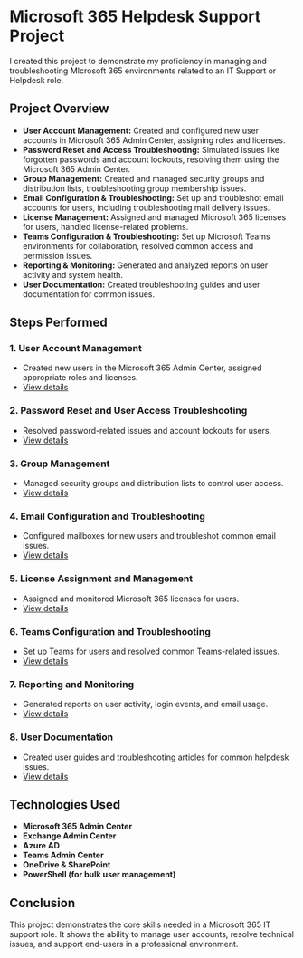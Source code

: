 # Microsoft 365 Helpdesk Support Project

I created this project to demonstrate my proficiency in managing and troubleshooting MIcrosoft 365 environments related to an IT Support or Helpdesk role.

## Project Overview

- **User Account Management:** Created and configured new user accounts in Microsoft 365 Admin Center, assigning roles and licenses.
- **Password Reset and Access Troubleshooting:** Simulated issues like forgotten passwords and account lockouts, resolving them using the Microsoft 365 Admin Center.
- **Group Management:** Created and managed security groups and distribution lists, troubleshooting group membership issues.
- **Email Configuration & Troubleshooting:** Set up and troubleshot email accounts for users, including troubleshooting mail delivery issues.
- **License Management:** Assigned and managed Microsoft 365 licenses for users, handled license-related problems.
- **Teams Configuration & Troubleshooting:** Set up Microsoft Teams environments for collaboration, resolved common access and permission issues.
- **Reporting & Monitoring:** Generated and analyzed reports on user activity and system health.
- **User Documentation:** Created troubleshooting guides and user documentation for common issues.


## Steps Performed

### 1. User Account Management
- Created new users in the Microsoft 365 Admin Center, assigned appropriate roles and licenses.
- [View details](1-user-account-management/task_1_create_user_accounts.md)

### 2. Password Reset and User Access Troubleshooting
- Resolved password-related issues and account lockouts for users.
- [View details](password-reset-troubleshooting/task_2_password_reset_steps.md)

### 3. Group Management
- Managed security groups and distribution lists to control user access.
- [View details](group-management/task_3_group_management.md)

### 4. Email Configuration and Troubleshooting
- Configured mailboxes for new users and troubleshot common email issues.
- [View details](email-troubleshooting/task_4_email_configuration.md)

### 5. License Assignment and Management
- Assigned and monitored Microsoft 365 licenses for users.
- [View details](license-management/task_5_license_assignment.md)

### 6. Teams Configuration and Troubleshooting
- Set up Teams for users and resolved common Teams-related issues.
- [View details](teams-configuration/task_6_teams_setup.md)

### 7. Reporting and Monitoring
- Generated reports on user activity, login events, and email usage.
- [View details](reporting-monitoring/task_7_activity_report.md)

### 8. User Documentation
- Created user guides and troubleshooting articles for common helpdesk issues.
- [View details](documentation/user-guide-password-reset.md)

## Technologies Used

- **Microsoft 365 Admin Center**
- **Exchange Admin Center**
- **Azure AD**
- **Teams Admin Center**
- **OneDrive & SharePoint**
- **PowerShell (for bulk user management)**

## Conclusion

This project demonstrates the core skills needed in a Microsoft 365 IT support role. It shows the ability to manage user accounts, resolve technical issues, and support end-users in a professional environment.
